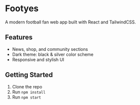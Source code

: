 # Footyes

A modern football fan web app built with React and TailwindCSS.

## Features

- News, shop, and community sections
- Dark theme: black & silver color scheme
- Responsive and stylish UI

## Getting Started

1. Clone the repo
2. Run `npm install`
3. Run `npm start`